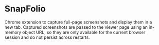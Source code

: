 # SnapFolio

Chrome extension to capture full-page screenshots and display them in a new tab.
Captured screenshots are passed to the viewer page using an in-memory object
URL, so they are only available for the current browser session and do not
persist across restarts.

